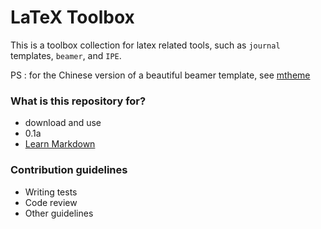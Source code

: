 # LaTeX Toolbox #

This is a toolbox collection for latex related tools, such as `journal` templates, `beamer`, and `IPE`.

PS : for the Chinese version of a beautiful beamer template, see [mtheme](https://github.com/liubenyuan/mtheme)

### What is this repository for? ###

* download and use
* 0.1a
* [Learn Markdown](https://bitbucket.org/tutorials/markdowndemo)

### Contribution guidelines ###

* Writing tests
* Code review
* Other guidelines